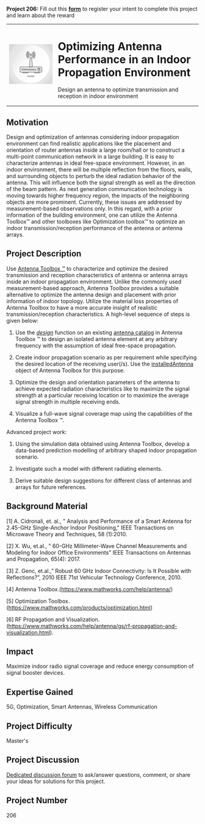 **Project 206:** Fill out this <strong>[form](https://forms.office.com/Pages/ResponsePage.aspx?id=ETrdmUhDaESb3eUHKx3B5lOTzSa_A6lPqq2LJKzvpM5UMTBZRkc4UTRETjFERVRDWllQRE40OUFSQS4u)</strong> to  register your intent to complete this project and learn about the reward

<table>
<td><img src="/images/indoor_propagation.jpg"  width=500 /></td>
<td><p><h1>Optimizing Antenna Performance in an Indoor Propagation Environment</h1></p>
<p> Design an antenna to optimize transmission and reception in indoor environment</p>
</table>

## Motivation

Design and optimization of antennas considering indoor propagation environment can find realistic applications like the placement and orientation of router antennas inside a large room/hall or to construct a multi-point communication network in a large building. It is easy to characterize antennas in ideal free-space environment. However, in an indoor environment, there will be multiple reflection from the floors, walls, and surrounding objects to perturb the ideal radiation behavior of the antenna. This will influence both the signal strength as well as the direction of the beam pattern. As next generation communication technology is moving towards higher frequency region, the impacts of the neighboring objects are more prominent. Currently, these issues are addressed by measurement-based observations only. In this regard, with a prior information of the building environment, one can utilize the Antenna Toolbox™ and other toolboxes like Optimization toolbox™ to optimize an indoor transmission/reception performance of the antenna or antenna arrays. 

## Project Description

Use [Antenna Toolbox ™](https://www.mathworks.com/products/antenna.html) to characterize and optimize the desired transmission and reception characteristics of antenna or antenna arrays inside an indoor propagation environment. Unlike the commonly used measurement-based approach, Antenna Toolbox provides a suitable alternative to optimize the antenna design and placement with prior information of indoor topology. Utilize the material loss properties of Antenna Toolbox to have a more accurate insight of realistic transmission/reception characteristics. A high-level sequence of steps is given below: 

1. Use the [*design*](https://www.mathworks.com/help/antenna/ref/design.html) function on an existing [antenna  catalog]( https://www.mathworks.com/help/antenna/antenna-catalog.html) in Antenna Toolbox ™ to design an isolated antenna element at any arbitrary frequency with the assumption of ideal free-space propagation.  

2. Create indoor propagation scenario as per requirement while specifying the desired location of the receiving user(/s). Use the [installedAntenna](https://www.mathworks.com/help/antenna/ref/installedantenna.html) object of Antenna Toolbox for this purpose. 

3. Optimize the design and orientation parameters of the antenna to achieve expected radiation characteristics like to maximize the signal strength at a particular receiving location or to maximize the average signal strength in multiple receiving ends.  

4. Visualize a full-wave signal coverage map using the capabilities of the Antenna Toolbox ™.  

Advanced project work: 

1. Using the simulation data obtained using Antenna Toolbox, develop a data-based prediction modelling of arbitrary shaped indoor propagation scenario.  

2. Investigate such a model with different radiating elements.  

3. Derive suitable design suggestions for different class of antennas and arrays for future references. 

## Background Material

[1] A. Cidronali, et. al., " Analysis and Performance of a Smart Antenna for 2.45-GHz Single-Anchor Indoor Positioning," IEEE Transactions on Microwave Theory and Techniques, 58 (1):2010. 

[2] X. Wu, et.al., " 60-GHz Millimeter-Wave Channel Measurements and Modeling for Indoor Office Environments" IEEE Transactions on Antennas and Propagation, 65(4): 2017. 

[3] Z. Genc, et.al.,” Robust 60 GHz Indoor Connectivity: Is It Possible with Reflections?”, 2010 IEEE 71st Vehicular Technology Conference, 2010. 

[4] Antenna Toolbox.(https://www.mathworks.com/help/antenna/)

[5] Optimization Toolbox.(https://www.mathworks.com/products/optimization.html) 

[6] RF Propagation and Visualization.(https://www.mathworks.com/help/antenna/gs/rf-propagation-and-visualization.html).  

## Impact

Maximize indoor radio signal coverage and reduce energy consumption of signal booster devices.

## Expertise Gained 

5G, Optimization, Smart Antennas, Wireless Communication


## Project Difficulty

Master's

## Project Discussion

[Dedicated discussion forum](https://github.com/mathworks/MathWorks-Excellence-in-Innovation/discussions/37) to ask/answer questions, comment, or share your ideas for solutions for this project.

## Project Number

206
